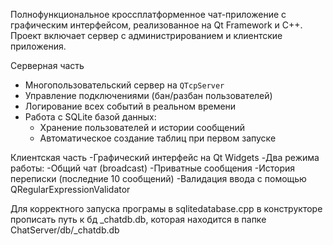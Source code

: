 Полнофункциональное кроссплатформенное чат-приложение с графическим интерфейсом, реализованное на Qt Framework и C++. Проект включает сервер с администрированием и клиентские приложения.


Серверная часть
- Многопользовательский сервер на `QTcpServer`
- Управление подключениями (бан/разбан пользователей)
- Логирование всех событий в реальном времени
- Работа с SQLite базой данных:
  - Хранение пользователей и истории сообщений
  - Автоматическое создание таблиц при первом запуске

Клиентская часть
-Графический интерфейс на Qt Widgets
-Два режима работы:
  -Общий чат (broadcast)
  -Приватные сообщения
-История переписки (последние 10 сообщений)
-Валидация ввода с помощью QRegularExpressionValidator

Для корректного запуска програмы в sqlitedatabase.cpp в конструкторе прописать путь к бд _chatdb.db, которая находится в папке ChatServer/db/_chatdb.db
